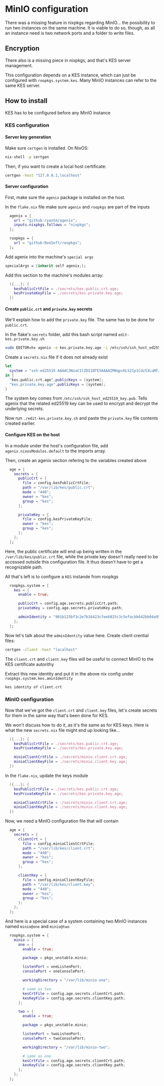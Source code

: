 # MinIO configuration

There was a missing feature in nixpkgs regarding MinIO... the possibility to run two instances 
on the same machine. It is viable to do so, though, as all an instance need is two network ports
and a folder to write files.

## Encryption

There also is a missing piece in nixpkgs, and that's KES server management.

This configuration depends on a KES instance, which can just be configured with `roopkgs.system.kes`.
Many MinIO instances can refer to the same KES server.

## How to install

KES has to be configured before any MinIO instance

### KES configuration

#### Server key generation

Make sure `certgen` is installed. On NixOS:

```bash
nix-shell -p certgen
```

Then, if you want to create a local host certificate:

```bash
certgen -host "127.0.0.1,localhost"
```

#### Server configuration

First, make sure the `agenix` package is installed on the host.

In the `flake.nix` file make sure `agenix` and `roopkgs` are part of the inputs

```nix
  agenix = {
    url = "github:ryantm/agenix";
    inputs.nixpkgs.follows = "nixpkgs";
  };

  roopkgs = {
    url = "github:RooSoft/roopkgs";
  };
```

Add agenix into the machine's `special args`

```nix
specialArgs = {inherit self agenix;};
```

Add this section to the machine's modules array:

```nix
  ({...}: {
    kesPublicCrtFile = ./secrets/kes.public.crt.age;
    kesPrivateKeyFile = ./secrets/kes.private.key.age;
  })
```

#### Create `public.crt` and `private.key` secrets

We'll explain how to add the `private.key` file. The same has to be done for `public.crt`.

In the flake's `secrets` folder, add this bash script named `edit-kes.private.key.sh`

```bash
sudo EDITOR=hx agenix -e kes.private.key.age -i /etc/ssh/ssh_host_ed25519_key
```

Create a `secrets.nix` file if it does not already exist

```nix
let
  system = "ssh-ed25519 AAAAC3NzaC1lZDI1NTE5AAAAIMNqpcHLS2Ip1Cdz53LuMF/znGtsLWeA4vr3WLETb9sZ";
in {
  "kes.public.crt.age".publicKeys = [system];
  "kes.private.key.age".publicKeys = [system];
}
```

The system key comes from `/etc/ssh/ssh_host_ed25519_key.pub`. Tells agenix that the related
ed25519 key can be used to encrypt and decrypt the underlying secrets.

Now run `./edit-kes.private.key.sh` and paste the `private.key` file contents created earlier.

#### Configure KES on the host

In a module under the host's configuration file, add `agenix.nixosModules.default` to the imports
array.

Then, create an agenix section refering to the variables created above

```nix
  age = {
    secrets = {
      publicCrt = {
        file = config.kesPublicCrtFile;
        path = "/var/lib/kes/public.crt";
        mode = "440";
        owner = "kes";
        group = "kes";
      };

      privateKey = {
        file = config.kesPrivateKeyFile;
        owner = "kes";
        group = "kes";
      };
    };
  };
```

Here, the public certificate will end up being written in the `/var/lib/kes/public.crt` file, while
the private key doesn't really need to be accessed outside this configuration file. It thus doesn't
have to get a recognizable path.

All that's left is to configure a `KES` instande from roopkgs

```nix
  roopkgs.system = {
    kes = {
      enable = true;

      publicCrt = config.age.secrets.publicCrt.path;
      privateKey = config.age.secrets.privateKey.path;

      adminIdentity = "901b125bf3c2e7b16423cfee6825c3c5efacbb642bb04a95ee39bfa61480c112";
    };
  };
```

Now let's talk about the `adminIdentity` value here. Create client crential files:

```bash
certgen -client -host "localhost"
```

The `client.crt` and `client.key` files will be useful to connect MinIO to the KES certificate autorithy

Extract this new identity and put it in the above nix config under `roopkgs.system.kes.aminIdentity`

```bash
kes identity of client.crt
```


### MinIO configuration

Now that we've got the `client.crt` and `client.key` files, let's create secrets for them in the same way
that's been done for KES.

We won't discuss how to do it, as it's the same as for KES keys. Here is what the new `secrets.nix` file 
might end up looking like...

```nix
  ({...}: {
    kesPublicCrtFile = ./secrets/kes.public.crt.age;
    kesPrivateKeyFile = ./secrets/kes.private.key.age;

    minioClientCrtFile = ./secrets/minio.client.crt.age;
    minioClientKeyFile = ./secrets/minio.client.key.age;
  })
```

In the `flake.nix`, update the keys module

```nix
  ({...}: {
    kesPublicCrtFile = ./secrets/kes.public.crt.age;
    kesPrivateKeyFile = ./secrets/kes.private.key.age;

    minioClientCrtFile = ./secrets/minio.client.crt.age;
    minioClientKeyFile = ./secrets/minio.client.key.age;
  })
```

Now, we need a MinIO configuration file that will contain

```nix
  age = {
    secrets = {
      clientCrt = {
        file = config.minioClientCrtFile;
        path = "/var/lib/kes/client.crt";
        mode = "440";
        owner = "kes";
        group = "kes";
      };

      clientKey = {
        file = config.minioClientKeyFile;
        path = "/var/lib/kes/client.key";
        mode = "440";
        owner = "kes";
        group = "kes";
      };
    };
  };
```

And here is a special case of a system containing two MinIO instances named `minio@one` and `minio@two`

```nix
  roopkgs.system = {
    minio = {
      one = {
        enable = true;

        package = pkgs_unstable.minio;

        listenPort = oneListenPort;
        consolePort = oneConsolePort;

        workingDirectory = "/var/lib/minio-one";

        # same as two
        kesCrtFile = config.age.secrets.clientCrt.path;
        kesKeyFile = config.age.secrets.clientKey.path;
      };

      two = {
        enable = true;

        package = pkgs_unstable.minio;

        listenPort = twoListenPort;
        consolePort = twoConsolePort;

        workingDirectory = "/var/lib/minio-two";

        # same as one
        kesCrtFile = config.age.secrets.clientCrt.path;
        kesKeyFile = config.age.secrets.clientKey.path;
      };
    };
  };
```
